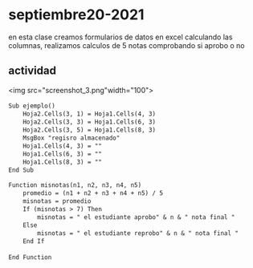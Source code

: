 # septiembre20-2021

en esta clase creamos formularios de datos en excel calculando las columnas, realizamos calculos de 5 notas comprobando si aprobo o no 

## actividad 

<img src="screenshot_3.png"width="100">

```
Sub ejemplo()
    Hoja2.Cells(3, 1) = Hoja1.Cells(4, 3)
    Hoja2.Cells(3, 3) = Hoja1.Cells(6, 3)
    Hoja2.Cells(3, 5) = Hoja1.Cells(8, 3)
    MsgBox "regisro almacenado"
    Hoja1.Cells(4, 3) = ""
    Hoja1.Cells(6, 3) = ""
    Hoja1.Cells(8, 3) = ""
End Sub
```
```
Function misnotas(n1, n2, n3, n4, n5)
    promedio = (n1 + n2 + n3 + n4 + n5) / 5
    misnotas = promedio
    If (misnotas > 7) Then
        misnotas = " el estudiante aprobo" & n & " nota final "
    Else
        misnotas = " el estudiante reprobo" & n & " nota final "
    End If
    
End Function
```

